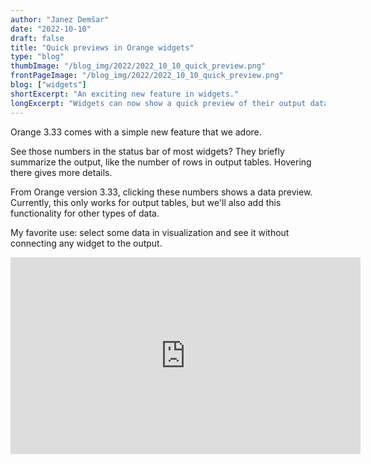 ```yaml
---
author: "Janez Demšar"
date: "2022-10-10"
draft: false
title: "Quick previews in Orange widgets"
type: "blog"
thumbImage: "/blog_img/2022/2022_10_10_quick_preview.png"
frontPageImage: "/blog_img/2022/2022_10_10_quick_preview.png"
blog: ["widgets"]
shortExcerpt: "An exciting new feature in widgets."
longExcerpt: "Widgets can now show a quick preview of their output data."
---
```


Orange 3.33 comes with a simple new feature that we adore.

See those numbers in the status bar of most widgets? They briefly summarize the output, like the number of rows in output tables. Hovering there gives more details.

From Orange version 3.33, clicking these numbers shows a data preview. Currently, this only works for output tables, but we'll also add this functionality for other types of data.

My favorite use: select some data in visualization and see it without connecting any widget to the output.

<iframe width="560" height="315" src="https://www.youtube.com/embed/WUhvpYk3gwY?playlist=WUhvpYk3gwY&loop=1&autoplay=1" title="YouTube video player" frameborder="0" allow="accelerometer; autoplay; clipboard-write; encrypted-media; gyroscope; picture-in-picture" allowfullscreen></iframe>
